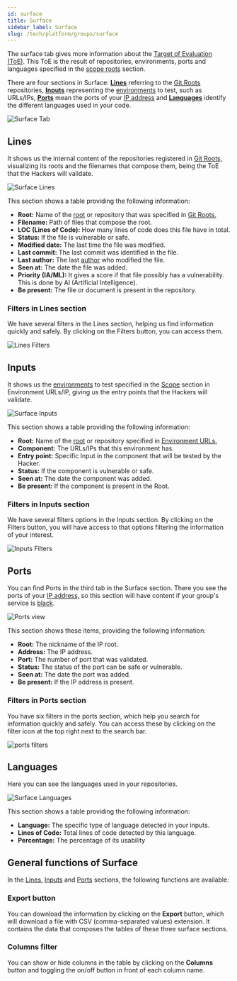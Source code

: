```yaml
---
id: surface
title: Surface
sidebar_label: Surface
slug: /tech/platform/groups/surface
---
```


The surface tab gives more information
about the
[Target of Evaluation (ToE)](/about/glossary/#toe).
This ToE is the result of repositories,
environments, ports and languages specified
in the
[scope roots](/tech/platform/groups/scope)
section.

There are four sections in Surface:
[**Lines**](/tech/platform/groups/surface#lines)
referring to the
[Git Roots](/tech/platform/groups/scope/roots#git-roots)
repositories,
[**Inputs**](/tech/platform/groups/surface#inputs)
representing the
[environments](/tech/platform/groups/scope/roots#environments)
to test,
such as URLs/IPs,
[**Ports**](/tech/platform/groups/surface#ports)
mean the ports of your
[IP address](/tech/platform/groups/scope/roots#ip-roots)
and
[**Languages**](/tech/platform/groups/surface#languages)
identify the different
languages used in your code.

![Surface Tab](https://res.cloudinary.com/fluid-attacks/image/upload/v1675117549/docs/web/groups/surface/surface.png)

## Lines

It shows us the internal content
of the repositories registered
in [Git Roots,](/tech/platform/groups/scope/roots#git-roots)
visualizing its roots and the
filenames that compose them,
being the ToE that the
Hackers will validate.

![Surface Lines](https://res.cloudinary.com/fluid-attacks/image/upload/v1675117657/docs/web/groups/surface/surface_lines.png)

This section shows a table providing
the following information:

- **Root:**
  Name of the [root](/tech/platform/groups/scope/roots/) or
  repository that was
  specified in [Git Roots.](/tech/platform/groups/scope/roots/#git-roots)
- **Filename:**
  Path of files that
  compose the root.
- **LOC (Lines of Code):**
  How many lines of code
  does this file have in total.
- **Status:**
  If the file is vulnerable or safe.
- **Modified date:**
  The last time the
  file was modified.
- **Last commit:**
  The last commit was
  identified in the file.
- **Last author:**
  The last [author](/tech/platform/groups/authors) who
  modified the file.
- **Seen at:**
  The date the
  file was added.
- **Priority (IA/ML):**
  It gives a score if
  that file possibly
  has a vulnerability.
  This is done by AI
  (Artificial Intelligence).
- **Be present:**
  The file or document
  is present in the
  repository.

### Filters in Lines section

We have several filters
in the Lines section,
helping us find information
quickly and safely.
By clicking on the
Filters button,
you can access them.

![Lines Filters](https://res.cloudinary.com/fluid-attacks/image/upload/v1668022808/docs/web/groups/surface/lines_filters.png)

## Inputs

It shows us the
[environments](/tech/platform/groups/scope/roots#environment-urls)
to test specified in the
[Scope](/tech/platform/groups/scope)
section in Environment URLs/IP,
giving us the entry points that
the Hackers will validate.

![Surface Inputs](https://res.cloudinary.com/fluid-attacks/image/upload/v1675118213/docs/web/groups/surface/inputs_view.png)

This section shows a table
providing the following information:

- **Root:**
  Name of the
  [root](/tech/platform/groups/scope/roots#git-roots) or
  repository specified
  in
  [Environment URLs.](/tech/platform/groups/scope/roots#environment-urls)
- **Component:**
  The URLs/IPs that this
  environment has.
- **Entry point:**
  Specific Input in the
  component that will be
  tested by the Hacker.
- **Status:**
  If the component is
  vulnerable or safe.
- **Seen at:**
  The date the component
  was added.
- **Be present:**
  If the component
  is present in the Root.

### Filters in Inputs section

We have several filters options
in the Inputs section.
By clicking on the Filters button,
you will have access to that options
filtering the information of
your interest.

![Inputs Filters](https://res.cloudinary.com/fluid-attacks/image/upload/v1668023023/docs/web/groups/surface/inputs_filters.png)

## Ports

You can find Ports in the third tab
in the Surface section.
There you see the ports of your
[IP address,](/tech/platform/groups/scope/roots#ip-roots)
so this section will have content if
your group's service is
[black](/about/glossary/#black-box).

![Ports view](https://res.cloudinary.com/fluid-attacks/image/upload/v1675118603/docs/web/groups/surface/ports.png)

This section shows these items,
providing the following information:

- **Root:**
  The nickname of the IP root.
- **Address:**
  The IP address.
- **Port:**
  The number of port that was validated.
- **Status:**
  The status of the port can be safe or vulnerable.
- **Seen at:**
  The date the port was added.
- **Be present:**
  If the IP address is present.

### Filters in Ports section

You have six filters in the ports section,
which help you search for information
quickly and safely.
You can access these by clicking on the
filter icon at the top right next to
the search bar.

![ports filters](https://res.cloudinary.com/fluid-attacks/image/upload/v1671707216/docs/web/groups/surface/ports_filters.png)

## Languages

Here you can see the
languages used in your repositories.

![Surface Languages](https://res.cloudinary.com/fluid-attacks/image/upload/v1675118930/docs/web/groups/surface/code_languajes.png)

This section shows a table
providing the following information:

- **Language:**
  The specific type of language
  detected in your inputs.
- **Lines of Code:**
  Total lines of code detected
  by this language.
- **Percentage:**
  The percentage of its usability

## General functions of Surface

In the [Lines,](/tech/platform/groups/surface/#lines)
[Inputs](/tech/platform/groups/surface/#inputs)
and [Ports](/tech/platform/groups/surface/#ports) sections,
the following functions are available:

### Export button

You can download the information
by clicking on the **Export** button,
which will download a file with
CSV (comma-separated values)
extension.
It contains the data that
composes the tables of these
three surface sections.

### Columns filter

You can show or hide columns
in the table by clicking on
the **Columns** button and toggling
the on/off button in front
of each column name.
